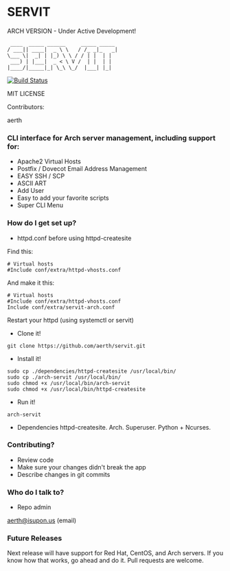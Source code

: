 # SERVIT #

ARCH VERSION - Under Active Development!
```
 ____  _____ ______     _____ _____
/ ___|| ____|  _ \ \   / /_ _|_   _|
\___ \|  _| | |_) \ \ / / | |  | |  
 ___) | |___|  _ < \ V /  | |  | |  
|____/|_____|_| \_\ \_/  |___| |_|  

```
[![Build Status](https://travis-ci.org/aerth/arch-servit.svg)](https://travis-ci.org/aerth/arch-servit)

MIT LICENSE

Contributors:

aerth

### CLI interface for Arch server management, including support for: ###

* Apache2 Virtual Hosts
* Postfix / Dovecot Email Address Management
* EASY SSH / SCP
* ASCII ART
* Add User
* Easy to add your favorite scripts
* Super CLI Menu


### How do I get set up? ###




* httpd.conf before using httpd-createsite

Find this:
```
# Virtual hosts
#Include conf/extra/httpd-vhosts.conf
```

And make it this:
```
# Virtual hosts
#Include conf/extra/httpd-vhosts.conf
Include conf/extra/servit-arch.conf
```

Restart your httpd (using systemctl or servit)

* Clone it!
```
git clone https://github.com/aerth/servit.git

```


* Install it!


```
sudo cp ./dependencies/httpd-createsite /usr/local/bin/
sudo cp ./arch-servit /usr/local/bin/
sudo chmod +x /usr/local/bin/arch-servit
sudo chmod +x /usr/local/bin/httpd-createsite

```

* Run it!

```
arch-servit
```

* Dependencies
httpd-createsite. Arch. Superuser. Python + Ncurses.


### Contributing? ###

* Review code
* Make sure your changes didn't break the app
* Describe changes in git commits

### Who do I talk to? ###

* Repo admin

aerth@isupon.us (email)

### Future Releases ###

Next release will have support for Red Hat, CentOS, and Arch servers.
If you know how that works, go ahead and do it. Pull requests are welcome.
